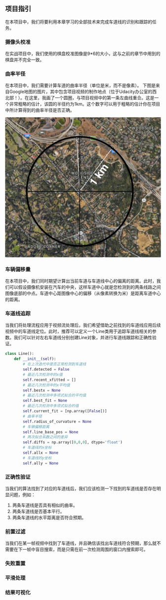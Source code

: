 ## 项目指引

在本项目中，我们将要利用本章学习的全部技术来完成车道线的识别和跟踪的任务。

### 摄像头校准

在实战项目中，我们使用的棋盘校准图像是9*6的大小，这与之前的章节中用到的棋盘并不完全一致。

### 曲率半径

在本项目中，我们需要计算车道的曲率半径（单位是米，而不是像素）。
下图是来自Google地图的图片，其中包含项目视频的制作地点（位于Udacity办公室的西北部！）。在这里，我画了一个圆圈，与项目视频中的第一条左曲线重合。这是一个非常粗略的估计，该圆的半径约为1km。这个数字可以用于粗略的估计你在项目中所计算得到的曲率半径是否正确。

![](/assets/89.jpg)

### 车辆偏移量

在本项目中，我们同时期望计算出当前车道与车道线中心的偏离的距离。此时，我们可以假设摄像机安装在汽车的中央，这样车道中心就是您检测到的两条线路之间图像底部的中点。车道中心距图像中心的偏移（从像素转换为米）是距离车道中心的距离。

### 车道线追踪

当我们将处理流程应用于视频流处理后，我们希望借助之前找到的车道线应用后续视频中的车道线定位。此时，推荐可以定义一个Line类用于追踪车道线相关的参数。我们可以针对左右车道线分别创建Line对象，并进行车道线跟踪和正确性验证。

```python
class Line():
    def __init__(self):
        # 在上次迭代中是否正常检测到车道线
        self.detected = False  
        # 最近几次检测中的x值
        self.recent_xfitted = [] 
        # 最近几次检测中的x平均值
        self.bestx = None     
        # 最近几次检测中多项式拟合的平均值
        self.best_fit = None  
        # 最近几次检测中多项式拟合的值
        self.current_fit = [np.array([False])]  
        # 曲率半径
        self.radius_of_curvature = None 
        # 车辆偏移距离
        self.line_base_pos = None
        # 两次拟合系数之间的差异
        self.diffs = np.array([0,0,0], dtype='float') 
        # 车道线的x坐标
        self.allx = None  
        # 车道线的y坐标
        self.ally = None  
```

### 正确性验证

当我们的算法找到了对应的车道线后，我们应该检测一下找到的车道线是否存在明显问题，例如：

1. 两条车道线是否具有相似的曲率。
2. 两条车道线是否基本平行。
3. 两条车道线的水平距离是否符合预期。


### 前置过滤

当我们在某一帧视频中找到了车道线，并且确信该找出车道线符合预期，那么就不需要在下一帧中盲目搜索，而是只需在前一次检测周围的窗口内搜索即可。

### 失败重置



### 平滑处理



### 结果可视化

